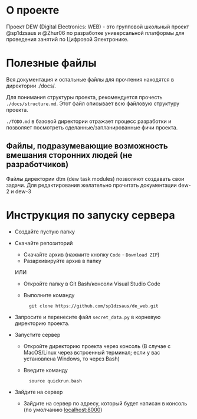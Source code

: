 # О проекте
Проект DEW (Digital Electronics: WEB) - это групповой школьный проект @sp1dzsaus и @Zhur06 по разработке универсальной платформы для проведения занятий по Цифровой Электронике.
# Полезные файлы
Вся документация и остальные файлы для прочтения находятся в директории ./docs/.

Для понимания структуры проекта, рекомендуется прочесть `./docs/structure.md`. Этот файл описывает всю файловую структуру проекта.

`./TODO.md` в базовой директории отражает процесс разработки и позволяет посмотреть сделанные/запланированные фичи проекта.

## Файлы, подразумевающие возможность вмешания сторонних людей (не разработчиков)
Файлы директории dtm (dew task modules) позволяют создавать свои задачи. Для редактирования желательно прочитать документации dew-2 и dew-3

# Инструкция по запуску сервера
* Создайте пустую папку
* Скачайте репозиторий
    * Скачайте архив (нажмите кнопку `Code` - `Download ZIP`)
    * Разархивируйте архив в папку
    
    ИЛИ
    * Откройте папку в Git Bash/консоли Visual Studio Code
    * Выполните команду

            git clone https://github.com/sp1dzsaus/de_web.git
* Запросите и перенесите файл `secret_data.py` в корневую директорию проекта. 
* Запустите сервер
    * Откройте директорию проекта через консоль (В случае с MacOS/Linux через встроенный терминал; если у вас установлена Windows, то через Bash)
    * Введите команду

            source quickrun.bash
* Зайдите на сервер
    * Зайдите на сервер по адресу, который будет написан в консоль (по умолчанию [localhost:8000]("localhost:8000"))